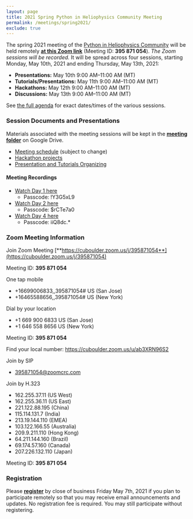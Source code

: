 ```yaml
---
layout: page
title: 2021 Spring Python in Heliophysics Community Meeting
permalink: /meetings/spring2021/
exclude: true
---
```


The spring 2021 meeting of the [Python in Heliophysics Community](http://heliopython.org) will be held remotely [**at this Zoom link**](https://cuboulder.zoom.us/j/395871054) (Meeting ID: **395 871 054**). _The Zoom sessions will be recorded._ It will be spread across four sessions, starting Monday, May 10th, 2021 and ending Thursday, May 13th, 2021:

 - **Presentations:** May 10th 9:00 AM–11:00 AM (MT)
 - **Tutorials/Presentations:** May 11th 9:00 AM–11:00 AM (MT)
 - **Hackathons:** May 12th 9:00 AM–11:00 AM (MT)
 - **Discussions:** May 13th 9:00 AM–11:00 AM (MT)

See [the full agenda](https://docs.google.com/spreadsheets/d/1zyakyCm6tnahqjHZHZchYxPrq8mf5FYIY_U3bvIpHNg/edit#gid=0) for exact dates/times of the various sessions. 

### Session Documents and Presentations

Materials associated with the meeting sessions will be kept in the [**meeting folder**](https://drive.google.com/drive/u/0/folders/1HcIQRnVmEXiTgNVx7cVL5mMySxVbUFYc) on Google Drive.

 - [Meeting schedule](https://docs.google.com/spreadsheets/d/1zyakyCm6tnahqjHZHZchYxPrq8mf5FYIY_U3bvIpHNg/edit#gid=0) (subject to change)
 - [Hackathon projects](https://docs.google.com/spreadsheets/d/1EUqKfj6iAEPj2AQsyeNyo03qlbCFL0jNoygja4N6KtQ/edit#gid=0)
 - [Presentation and Tutorials Organizing](https://docs.google.com/spreadsheets/d/1JKoWtBTkwsackg_DbFFb3EXHXNDko0mmBBTu9cc2A2g/edit#gid=0)

#### Meeting Recordings

 - [Watch Day 1 here](https://cuboulder.zoom.us/rec/share/fP-LpSikrHRYGEeJ-g9BMXLpZ78h67gSHy6iXvR937lE8OpQV07HoyD15mC1O-gD.Wif-UdiYIK8FU3PR) 
   - Passcode: !Y3G5xL9
 - [Watch Day 2 here](https://cuboulder.zoom.us/rec/share/hQzT1TQLAIpmcG2LYv3W_e1KiHoA2stgaRSj-JEu74iO2dlVNC4t4GyqcaAZaA94.UXgwJcanCjiZ1OS6)
   - Passcode: $rCTe7a0
 - [Watch Day 4 here](https://cuboulder.zoom.us/rec/share/CvNAKj0wF9-ZQbGJ2aP3l7utEFGTFD5rBLk1eS1972E6h0s5ikMfa8V97-0PAVtT.aoiLpUZi5CmRRsC2)
   - Passcode: iiQ8dc.*

### Zoom Meeting Information

Join Zoom Meeting
[**https://cuboulder.zoom.us/j/395871054**](https://cuboulder.zoom.us/j/395871054)

Meeting ID: **395 871 054**

One tap mobile
 - +16699006833,,395871054# US (San Jose)
 - +16465588656,,395871054# US (New York)

Dial by your location
 - +1 669 900 6833 US (San Jose)
 - +1 646 558 8656 US (New York)

Meeting ID: **395 871 054**

Find your local number: https://cuboulder.zoom.us/u/ab3XRN96S2

Join by SIP
 - 395871054@zoomcrc.com

Join by H.323
 - 162.255.37.11 (US West)
 - 162.255.36.11 (US East)
 - 221.122.88.195 (China)
 - 115.114.131.7 (India)
 - 213.19.144.110 (EMEA)
 - 103.122.166.55 (Australia)
 - 209.9.211.110 (Hong Kong)
 - 64.211.144.160 (Brazil)
 - 69.174.57.160 (Canada)
 - 207.226.132.110 (Japan)
 
Meeting ID: **395 871 054**  

### Registration

Please [**register**](https://docs.google.com/forms/d/1tk9uQTm9TzwNV8jle3QCg8IZkhZsQjLKMQDN-02a4IY/edit?usp=sharing) by close of business Friday May 7th, 2021 if you plan to participate remotely so that you may receive email announcements and updates.  No registration fee is required.  You may still participate without registering.
